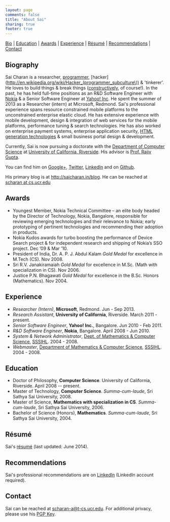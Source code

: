 ```yaml
---
layout: page
comments: false
title: "About Sai"
sharing: true
footer: true
---
```


[Bio](#bio) | [Education](#ed) | [Awards](#awards) | [Experience](#exp) | [Résumé](#resume) | [Recommendations](#reco) | [Contact](#contact)

<a name="bio">Biography</a> 
------------

Sai Charan is a researcher, [programmer](http://www.paulgraham.com/head.html), [hacker](http://en.wikipedia.org/wiki/Hacker_(programmer_subculture\)) & 'tinkerer'. He loves to build things &amp; break things ([constructively](http://www.paulgraham.com/gh.html), of course!). In the past, he has held full-time positions as an R&amp;D Software Engineer with [Nokia](http://www.nokia.com/) &amp; a Senior Software Engineer at [Yahoo! Inc](http://smallbusiness.yahoo.com/). He spent the summer of 2013 as a Researcher (intern) at Microsoft, Redmond. Sai's professional experience spans resource constrained mobile platforms to the unconstrained enterprise elastic cloud. He has extensive experience with mobile development, design &amp; integration of web services for the mobile platforms, performance tuning &amp; search technologies. He has also worked on enterprise payment systems, enterprise application security, [HTML generation technologies](http://en.wikipedia.org/wiki/RTML) &amp; small business portal design &amp; development.

Currently, Sai is now pursuing a doctorate with the <a href="http://www.cs.ucr.edu/index.php">Department of Computer Science</a> at <a href="http://www.ucr.edu">University of California, Riverside</a>. His advisor is <a href="http://www.cs.ucr.edu/~gupta/">Prof. Rajiv Gupta</a>.

You can find him on <a rel="me" href="https://plus.google.com/111168674571731850317">Google+</a>, <a title="Twitter" target="_blank" href="https://twitter.com/scharan">Twitter</a>, <a title="LinkedIn profile" target="_blank" href="http://www.linkedin.com/in/scharan">LinkedIn</a> and on <a title="Github" target="_blank" href="https://github.com/scharan">Github</a>.

His primary blog is at <a href="http://saicharan.in/blog">http://saicharan.in/blog</a>. He can be reached at <a title="e-mail Sai Charan" target="_self" href="mailto:scharan-nospam-cs.ucr.edu">scharan  at cs.ucr.edu</a>

<a name="awards">Awards</a> 
------------
+ Youngest Member, Nokia Technical Committee – an elite body headed by the Director of Technology, Nokia, Bangalore, responsible for reviewing emerging technologies and their relevance to Nokia; early prototyping of pertinent technologies and recommending their adoption in products.
+ Nokia Kudos awards for turbo boosting the performance of Device Search project & for independent research and shipping of Nokia’s SSO project. Dec ’09 & Mar ’10.
+ President of India, Dr. A. P. J. Abdul Kalam _Gold Medal_ for excellence in M.Tech (CS). Nov 2008.
+ Sri R.V. Janakiramaiah _Gold Medal_ for excellence in M.Sc. (Math with specialization in CS). Nov 2006.
+ Justice P.N. Bhagawati _Gold Medal_ for excellence in the B.Sc. Honors (Mathematics). Nov 2004.

<a name="exp">Experience</a>
---------
+ _Researcher (Intern)_, **Microsoft**, Redmond. Jun - Sep 2013.
+ _Research Assistant_, **University of California**, Riverside. March 2011 - present.
+ _Senior Software Engineer_, **Yahoo! Inc.**, Bangalore. Jun 2010 - Feb 2011.
+ _R&amp;D Software Engineer_, **Nokia**, Bangalore. April 2008 - Jun 2010.
+ _System &amp; Network Administrator_, [Dept. of Mathematics &amp; Computer Science](http://sssihl.edu.in/dnn/Campuses/PrasanthiNilayamCampus/Departments/DepartmentofMathematicsAndComputerScience/Overview/tabid/262/Default.aspx), [SSSIHL](http://sssihl.edu.in). 2004 - 2008.
+ _Webmaster_, [Department of Mathematics &amp; Computer Science](http://sssihl.edu.in/dnn/Campuses/PrasanthiNilayamCampus/Departments/DepartmentofMathematicsAndComputerScience/Overview/tabid/262/Default.aspx), [SSSIHL](http://sssihl.edu.in). 2004 - 2008.

<a name="ed">Education</a>
---------
+ Doctor of Philosophy, **Computer Science**. University of California, Riverside. April 2008 -- present.
+ Master of Technology, **Computer Science**. _Summa-cum-laude_, Sri Sathya Sai University, 2008.
+ Master of Science, **Mathematics with specialization in CS**. _Summa-cum-laude_, Sri Sathya Sai University, 2006.
+ Bachelor of Science (Honors), **Mathematics**. _Summa-cum-laude_, Sri Sathya Sai University, 2004.

<a name="resume">Résumé</a>
------
Sai's [résumé](/assets/SaiCharan.pdf) (last updated: June 2014).

<a name="reco">Recommendations</a>
------
Sai's professional recommendations are on [LinkedIn](http://www.linkedin.com/profile/view?id=15463714#recommendations) (LinkedIn account required).

<a name="contact">Contact</a>
------
Sai can be reached at [scharan-a@t-cs.ucr.edu](mailto:scharan-a@t-cs.ucr.edu). For additional privacy, please use his [PGP Key](http://www.saicharan.in/work/saicharan-pgp.asc).

